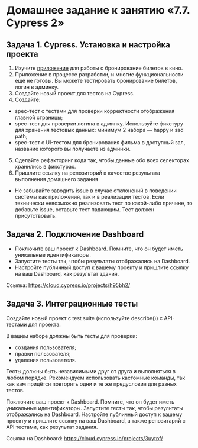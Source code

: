 # Домашнее задание к занятию «7.7. Cypress 2»


  ## Задача 1. Cypress. Установка и настройка проекта

 1. Изучите [приложение](https://github.com/Evgeniy-Varlamov/FS21-diplom) для работы с бронирование билетов в кино.
 2. Приложение в процессе разработки, и многие функциональности ещё не готовы. Вы можете тестировать бронирование билетов, логин в админку.
 3. Создайте новый проект для тестов на Cypress.
 4. Создайте:
 - spec-тест с тестами для проверки корректности отображения главной страницы;
 - spec-тест для проверки логина в админку. Используйте фикстуру для хранения тестовых данных: минимум 2 набора — happy и sad path;
 - spec-тест с UI-тестом для бронирования фильма в доступный зал, название которого вы получаете из админки.

 5. Сделайте рефакторинг кода так, чтобы данные обо всех селекторах хранились в фикстурах.
 6. Пришлите ссылку на репозиторий в качестве результата выполнения домашнего задания
  
  * Не забывайте заводить issue в случае отклонений в поведении системы как приложения, так и в реализации тестов. Если технически невозможно реализовать тест по какой-либо причине, то добавьте issue, оставьте тест падающим. Тест должен присутствовать.
  

## Задача 2. Подключение Dashboard
* Поключите ваш проект к Dashboard. Помните, что он будет иметь уникальные идентификаторы.
* Запустите тесты так, чтобы результаты отображались на Dashboard.
* Настройте публичный доступ к вашему проекту и пришлите ссылку на ваш Dashboard, как результат здания.

Ссылка: https://cloud.cypress.io/projects/h95bh2/

## Задача 3. Интеграционные тесты
Создайте новый проект с test suite (используйте describe()) с API-тестами для проекта.

В вашем наборе должны быть тесты для проверки:

* создания пользователя;
* правки пользователя;
* удаления пользователя.

Тесты должны быть независимыми друг от друга и выполняться в любом порядке. Рекомендуем использовать кастомные команды, так как вам придётся повторять одни и те же предусловия для разных тестов.

Поключите ваш проект к Dashboard. Помните, что он будет иметь уникальные идентификаторы.
Запустите тесты так, чтобы результаты отображались на Dashboard.
Настройте публичный доступ к вашему проекту и пришлите ссылку на ваш Dashboard, а также репозитарий с API тестами, как результат задания.

Ссылка на Dashboard: https://cloud.cypress.io/projects/3uytpf/